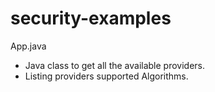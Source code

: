security-examples
=================
App.java
- Java class to get all the available providers.
- Listing providers supported Algorithms.

